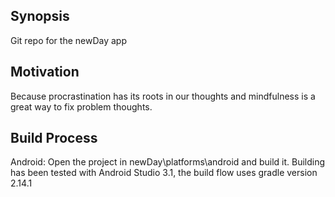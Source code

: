 ## Synopsis

Git repo for the newDay app

## Motivation

Because procrastination has its roots in our thoughts and mindfulness is a great way to fix problem thoughts.

## Build Process
Android: Open the project in newDay\platforms\android and build it. Building has been tested with Android Studio 3.1, the build flow uses gradle version 2.14.1

